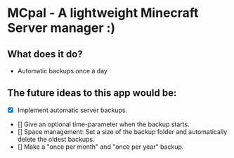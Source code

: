 # MCpal - A lightweight Minecraft Server manager :)

## What does it do?
- Automatic backups once a day

## The future ideas to this app would be:
- [x] Implement automatic server backups.
- [] Give an optional time-parameter when the backup starts.
- [] Space management: Set a size of the backup folder and automatically delete the oldest backups.
- [] Make a "once per month" and "once per year" backup.